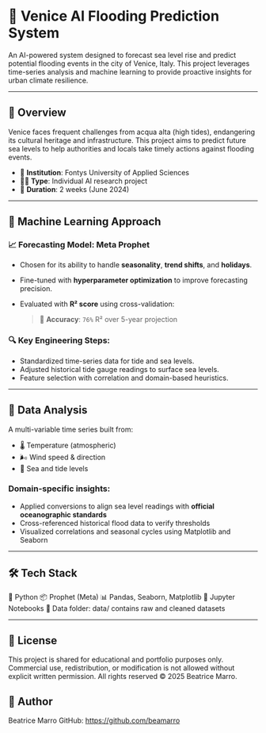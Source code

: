 # 🌊 Venice AI Flooding Prediction System

An AI-powered system designed to forecast sea level rise and predict potential flooding events in the city of Venice, Italy. This project leverages time-series analysis and machine learning to provide proactive insights for urban climate resilience.

---

## 🧭 Overview

Venice faces frequent challenges from acqua alta (high tides), endangering its cultural heritage and infrastructure. This project aims to predict future sea levels to help authorities and locals take timely actions against flooding events.

- 🏫 **Institution**: Fontys University of Applied Sciences  
- 🧑‍💻 **Type**: Individual AI research project  
- 📅 **Duration**: 2 weeks (June 2024)

---

## 🔮 Machine Learning Approach

### 📈 Forecasting Model: Meta Prophet

- Chosen for its ability to handle **seasonality**, **trend shifts**, and **holidays**.
- Fine-tuned with **hyperparameter optimization** to improve forecasting precision.
- Evaluated with **R² score** using cross-validation:
  
  > 🧠 **Accuracy**: `76%` R² over 5-year projection

### 🔍 Key Engineering Steps:
- Standardized time-series data for tide and sea levels.
- Adjusted historical tide gauge readings to surface sea levels.
- Feature selection with correlation and domain-based heuristics.

---

## 🔬 Data Analysis

A multi-variable time series built from:
- 🌡️ Temperature (atmospheric)
- 🌬️ Wind speed & direction
- 🌊 Sea and tide levels

### Domain-specific insights:
- Applied conversions to align sea level readings with **official oceanographic standards**
- Cross-referenced historical flood data to verify thresholds
- Visualized correlations and seasonal cycles using Matplotlib and Seaborn

---

## 🛠️ Tech Stack
🐍 Python
📦 Prophet (Meta)
📊 Pandas, Seaborn, Matplotlib
📁 Jupyter Notebooks
📁 Data folder: data/ contains raw and cleaned datasets

---

## 📄 License
This project is shared for educational and portfolio purposes only. Commercial use, redistribution, or modification is not allowed without explicit written permission. All rights reserved © 2025 Beatrice Marro.

## 👤 Author
Beatrice Marro GitHub: https://github.com/beamarro
